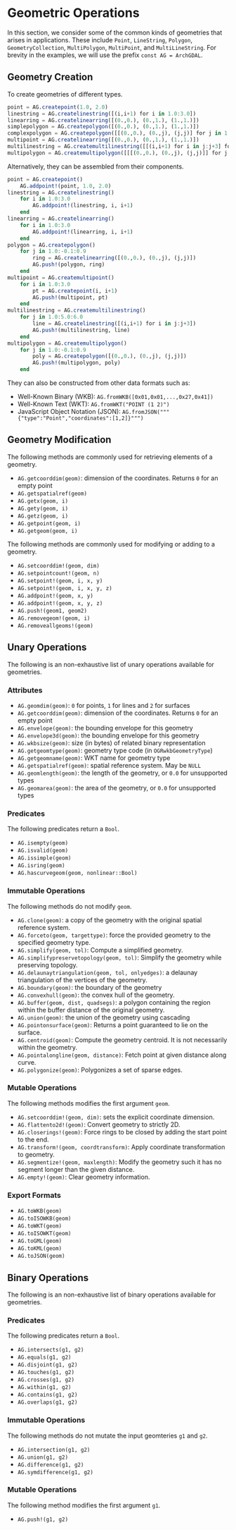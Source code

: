 # Geometric Operations

In this section, we consider some of the common kinds of geometries that arises in applications. These include `Point`, `LineString`, `Polygon`, `GeometryCollection`, `MultiPolygon`, `MultiPoint`, and `MultiLineString`. For brevity in the examples, we will use the prefix `const AG = ArchGDAL`.

## Geometry Creation
To create geometries of different types.

```julia
point = AG.createpoint(1.0, 2.0)
linestring = AG.createlinestring([(i,i+1) for i in 1.0:3.0])
linearring = AG.createlinearring([(0.,0.), (0.,1.), (1.,1.)])
simplepolygon = AG.createpolygon([(0.,0.), (0.,1.), (1.,1.)])
complexpolygon = AG.createpolygon([[(0.,0.), (0.,j), (j,j)] for j in 1.0:-0.1:0.9])
multipoint = AG.createlinearring([(0.,0.), (0.,1.), (1.,1.)])
multilinestring = AG.createmultilinestring([[(i,i+1) for i in j:j+3] for j in 1.0:5.0:6.0])
multipolygon = AG.createmultipolygon([[[(0.,0.), (0.,j), (j,j)]] for j in 1.0:-0.1:0.9])
```

Alternatively, they can be assembled from their components.
```julia
point = AG.createpoint()
    AG.addpoint!(point, 1.0, 2.0)
linestring = AG.createlinestring()
    for i in 1.0:3.0
        AG.addpoint!(linestring, i, i+1)
    end
linearring = AG.createlinearring()
    for i in 1.0:3.0
        AG.addpoint!(linearring, i, i+1)
    end
polygon = AG.createpolygon()
    for j in 1.0:-0.1:0.9
        ring = AG.createlinearring([(0.,0.), (0.,j), (j,j)])
        AG.push!(polygon, ring)
    end
multipoint = AG.createmultipoint()
    for i in 1.0:3.0
        pt = AG.createpoint(i, i+1)
        AG.push!(multipoint, pt)
    end
multilinestring = AG.createmultilinestring()
    for j in 1.0:5.0:6.0
        line = AG.createlinestring([(i,i+1) for i in j:j+3])
        AG.push!(multilinestring, line)
    end
multipolygon = AG.createmultipolygon()
    for j in 1.0:-0.1:0.9
        poly = AG.createpolygon([(0.,0.), (0.,j), (j,j)])
        AG.push!(multipolygon, poly)
    end
```

They can also be constructed from other data formats such as:
* Well-Known Binary (WKB): `AG.fromWKB([0x01,0x01,...,0x27,0x41])`
* Well-Known Text (WKT): `AG.fromWKT("POINT (1 2)")`
* JavaScript Object Notation (JSON): `AG.fromJSON("""{"type":"Point","coordinates":[1,2]}""")`

## Geometry Modification
The following methods are commonly used for retrieving elements of a geometry.

* `AG.getcoorddim(geom)`: dimension of the coordinates. Returns `0` for an empty point
* `AG.getspatialref(geom)`
* `AG.getx(geom, i)`
* `AG.gety(geom, i)`
* `AG.getz(geom, i)`
* `AG.getpoint(geom, i)`
* `AG.getgeom(geom, i)`

The following methods are commonly used for modifying or adding to a geometry.
* `AG.setcoorddim!(geom, dim)`
* `AG.setpointcount!(geom, n)`
* `AG.setpoint!(geom, i, x, y)`
* `AG.setpoint!(geom, i, x, y, z)`
* `AG.addpoint!(geom, x, y)`
* `AG.addpoint!(geom, x, y, z)`
* `AG.push!(geom1, geom2)`
* `AG.removegeom!(geom, i)`
* `AG.removeallgeoms!(geom)`

## Unary Operations
The following is an non-exhaustive list of unary operations available for geometries.

### Attributes

* `AG.geomdim(geom)`: `0` for points, `1` for lines and `2` for surfaces
* `AG.getcoorddim(geom)`: dimension of the coordinates. Returns `0` for an empty point
* `AG.envelope(geom)`: the bounding envelope for this geometry
* `AG.envelope3d(geom)`: the bounding envelope for this geometry
* `AG.wkbsize(geom)`: size (in bytes) of related binary representation
* `AG.getgeomtype(geom)`: geometry type code (in `OGRwkbGeometryType`)
* `AG.getgeomname(geom)`: WKT name for geometry type
* `AG.getspatialref(geom)`: spatial reference system. May be `NULL`
* `AG.geomlength(geom)`: the length of the geometry, or `0.0` for unsupported types
* `AG.geomarea(geom)`: the area of the geometry, or `0.0` for unsupported types

### Predicates
The following predicates return a `Bool`.

* `AG.isempty(geom)`
* `AG.isvalid(geom)`
* `AG.issimple(geom)`
* `AG.isring(geom)`
* `AG.hascurvegeom(geom, nonlinear::Bool)`

### Immutable Operations
The following methods do not modify `geom`.

* `AG.clone(geom)`: a copy of the geometry with the original spatial reference system.
* `AG.forceto(geom, targettype)`: force the provided geometry to the specified geometry type.
* `AG.simplify(geom, tol)`: Compute a simplified geometry.
* `AG.simplifypreservetopology(geom, tol)`: Simplify the geometry while preserving topology.
* `AG.delaunaytriangulation(geom, tol, onlyedges)`: a delaunay triangulation of the vertices of the geometry.
* `AG.boundary(geom)`: the boundary of the geometry
* `AG.convexhull(geom)`: the convex hull of the geometry.
* `AG.buffer(geom, dist, quadsegs)`: a polygon containing the region within the buffer distance of the original geometry.
* `AG.union(geom)`: the union of the geometry using cascading
* `AG.pointonsurface(geom)`: Returns a point guaranteed to lie on the surface.
* `AG.centroid(geom)`: Compute the geometry centroid. It is not necessarily within the geometry.
* `AG.pointalongline(geom, distance)`: Fetch point at given distance along curve.
* `AG.polygonize(geom)`: Polygonizes a set of sparse edges.

### Mutable Operations
The following methods modifies the first argument `geom`.

* `AG.setcoorddim!(geom, dim)`: sets the explicit coordinate dimension.
* `AG.flattento2d!(geom)`: Convert geometry to strictly 2D.
* `AG.closerings!(geom)`: Force rings to be closed by adding the start point to the end.
* `AG.transform!(geom, coordtransform)`: Apply coordinate transformation to geometry.
* `AG.segmentize!(geom, maxlength)`: Modify the geometry such it has no segment longer than the given distance.
* `AG.empty!(geom)`: Clear geometry information.

### Export Formats

* `AG.toWKB(geom)`
* `AG.toISOWKB(geom)`
* `AG.toWKT(geom)`
* `AG.toISOWKT(geom)`
* `AG.toGML(geom)`
* `AG.toKML(geom)`
* `AG.toJSON(geom)`

## Binary Operations
The following is an non-exhaustive list of binary operations available for geometries.

### Predicates
The following predicates return a `Bool`.

* `AG.intersects(g1, g2)`
* `AG.equals(g1, g2)`
* `AG.disjoint(g1, g2)`
* `AG.touches(g1, g2)`
* `AG.crosses(g1, g2)`
* `AG.within(g1, g2)`
* `AG.contains(g1, g2)`
* `AG.overlaps(g1, g2)`

### Immutable Operations
The following methods do not mutate the input geomteries `g1` and `g2`.

* `AG.intersection(g1, g2)`
* `AG.union(g1, g2)`
* `AG.difference(g1, g2)`
* `AG.symdifference(g1, g2)`

### Mutable Operations
The following method modifies the first argument `g1`.

* `AG.push!(g1, g2)`

